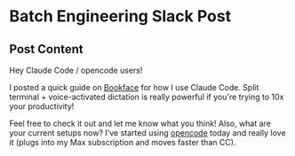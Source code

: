 # Batch Engineering Slack Post

## Post Content

Hey Claude Code / opencode users!

I posted a quick guide on [Bookface](https://bookface.ycombinator.com/posts/91940) for how I use Claude Code. Split terminal + voice-activated dictation is really powerful if you're trying to 10x your productivity!

Feel free to check it out and let me know what you think! Also, what are your current setups now? I've started using [opencode](https://github.com/sst/opencode) today and really love it (plugs into my Max subscription and moves faster than CC).
